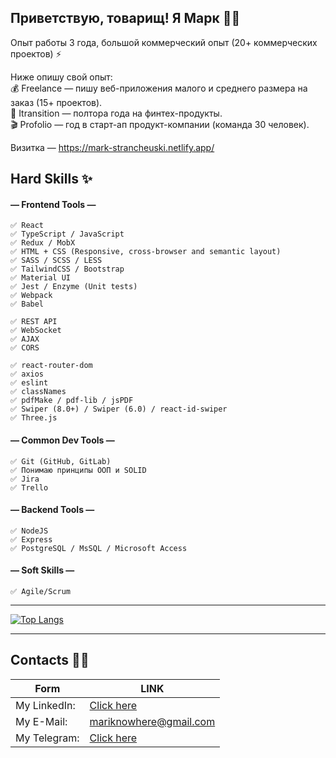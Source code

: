 
## Приветствую, товарищ! Я Марк 👋😄

Опыт работы 3 года, большой коммерческий опыт (20+ коммерческих проектов) ⚡

Ниже опишу свой опыт: \
💰 Freelance — пишу веб-приложения малого и среднего размера на заказ (15+ проектов). \
💼 Itransition — полтора года на финтех-продукты.\
🎬 Profolio — год в старт-ап продукт-компании (команда 30 человек).

Визитка — https://mark-strancheuski.netlify.app/

## Hard Skills ✨

#### — Frontend Tools — 
~~~
✅ React 
✅ TypeScript / JavaScript
✅ Redux / MobX
✅ HTML + CSS (Responsive, cross-browser and semantic layout)
✅ SASS / SCSS / LESS
✅ TailwindCSS / Bootstrap
✅ Material UI
✅ Jest / Enzyme (Unit tests)
✅ Webpack
✅ Babel
~~~
~~~
✅ REST API
✅ WebSocket
✅ AJAX
✅ CORS
~~~
~~~
✅ react-router-dom
✅ axios
✅ eslint
✅ classNames
✅ pdfMake / pdf-lib / jsPDF
✅ Swiper (8.0+) / Swiper (6.0) / react-id-swiper
✅ Three.js
~~~

#### — Common Dev Tools —
~~~
✅ Git (GitHub, GitLab)
✅ Понимаю принципы ООП и SOLID
✅ Jira
✅ Trello
~~~

#### — Backend Tools —
~~~
✅ NodeJS
✅ Express
✅ PostgreSQL / MsSQL / Microsoft Access
~~~

#### — Soft Skills —
~~~
✅ Agile/Scrum
~~~

---

[![Top Langs](https://github-readme-stats.vercel.app/api/top-langs/?username=mariknowhere)](https://github.com/anuraghazra/github-readme-stats)

---

## Contacts 💬🤔
| Form | LINK |
| ------ | ------ |
| My LinkedIn: | [Click here](https://www.linkedin.com/in/vladimir-vakula/) |
| My E-Mail: | mariknowhere@gmail.com |
| My Telegram: | [Click here](https://t.me/maybebabythink) |



<!--
- 🔭 I’m currently working on ...
- 🌱 I’m currently learning ...
- 👯 I’m looking to collaborate on ...
- 📫 How to reach me: ...
-->

